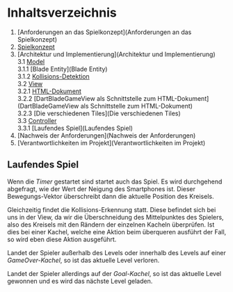 # Inhaltsverzeichnis

1. [Anforderungen an das Spielkonzept](Anforderungen an das Spielkonzept)
2. [Spielkonzept](Spielkonzept)
3. [Architektur und Implementierung](Architektur und Implementierung)  
   3.1 [Model](Model)  
   3.1.1 [Blade Entity](Blade Entity)  
   3.1.2 [Kollisions-Detektion](Kollisions-Detektion)  
   3.2 [View](View)  
   3.2.1 [HTML-Dokument](HTML-Dokument)  
   3.2.2 [DartBladeGameView als Schnittstelle zum HTML-Dokument](DartBladeGameView als Schnittstelle zum HTML-Dokument)  
   3.2.3 [Die verschiedenen Tiles](Die verschiedenen Tiles)  
   3.3 [Controller](Controller)  
   3.3.1 [Laufendes Spiel](Laufendes Spiel)  
4. [Nachweis der Anforderungen](Nachweis der Anforderungen)
5. [Verantwortlichkeiten im Projekt](Verantwortlichkeiten im Projekt)  

## Laufendes Spiel  

Wenn die *Timer* gestartet sind startet auch das Spiel. Es wird durchgehend abgefragt, wie der Wert der Neigung des Smartphones ist. Dieser Bewegungs-Vektor überschreibt dann die aktuelle Position des Kreisels.  

Gleichzeitig findet die Kollisions-Erkennung statt. Diese befindet sich bei uns in der View, da wir die Überschneidung des Mittelpunktes des Spielers, also des Kreisels mit den Rändern der einzelnen Kacheln überprüfen. Ist dies bei einer Kachel, welche eine Aktion beim überqueren ausführt der Fall, so wird eben diese Aktion ausgeführt.

Landet der Spieler außerhalb des Levels oder innerhalb des Levels auf einer *GameOver-Kachel*, so ist das aktuelle Level verloren.  

Landet der Spieler allerdings auf der *Goal-Kachel*, so ist das aktuelle Level gewonnen und es wird das nächste Level geladen.